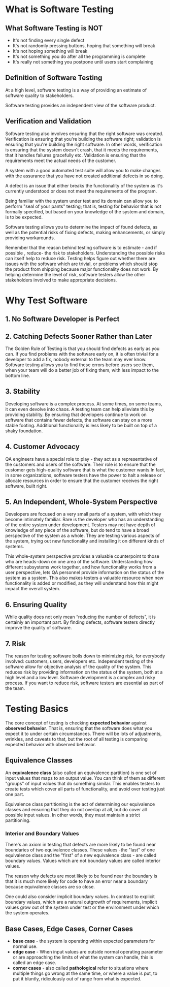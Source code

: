 # What is Software Testing

## What Software Testing is NOT

- It's not finding every single defect
- It's not randomly pressing buttons, hoping that something will break
- It's not hoping something will break
- It's not something you do after all the programming is complete
- It's really not something you postpone until users start complaining

## Definition of Software Testing

At a high level, software testing is a way of providing an estimate of software quality to stakeholders.

Software testing provides an independent view of the software product.

## Verification and Validation

Software testing also involves ensuring that the right software was created. Verification is ensuring that you're building the software right; validation is ensuring that you're building the right software. In other words, verification is ensuring that the system doesn't crash, that it meets the requirements, that it handles failures gracefully etc. Validation is ensuring that the requirements meet the actual needs of the customer.

A system with a good automated test suite will allow you to make changes with the assurance that you have not created additional defects in so doing.

A defect is an issue that either breaks the functionality of the system as it's currently understood or does not meet the requirements of the program.

Being familiar with the system under test and its domain can allow you to perform "seal of your pants" testing; that is, testing for behavior that is not formally specified, but based on your knowledge of the system and domain, is to be expected.

Software testing allows you to determine the impact of found defects, as well as the potential risks of fixing defects, making enhancements, or simply providing workarounds.

Remember that the reason behind testing software is to estimate - and if possible , reduce- the risk to stakeholders. Understanding the possible risks can itself help to reduce risk. Testing helps figure out whether there are issues with the software which are trivial, or problems which should stop the product from shipping because major functionality does not work. By helping determine the level of risk, software testers allow the other stakeholders involved to make appropriate decisions.

# Why Test Software

## 1. No Software Developer is Perfect

## 2. Catching Defects Sooner Rather than Later

The Golden Rule of Testing is that you should find defects as early as you can. If you find problems with the software early on, it is often trivial for a developer to add a fix, nobody external to the team may ever know. Software testing allows you to find these errors before users see them, when your team will do a better job of fixing them, with less impact to the bottom line.

## 3. Stability

Developing software is a complex process. At some times, on some teams, it can even devolve into chaos. A testing team can help alleviate this by providing stability. By ensuring that developers continue to work on software that contains fewer defects, the software can stay on a more stable footing. Additional functionality is less likely to be built on top of a shaky foundation.

## 4. Customer Advocacy

QA engineers have a special role to play - they act as a representative of the customers and users of the software. Their role is to ensure that the customer gets high-quality software that is what the customer wants.In fact, in some organizations, software testers have the power to halt a release or allocate resources in order to ensure that the customer receives the right software, built right.

## 5. An Independent, Whole-System Perspective

Developers are focused on a very small parts of a system, with which they become intimately familiar. Rare is the developer who has an understanding of the entire system under development. Testers may not have depth of knowledge of any piece of the software, but do tend to have a broad perspective of the system as a whole. They are testing various aspects of the system, trying out new functionality and installing it on different kinds of systems.

This whole-system perspective provides a valuable counterpoint to those who are heads-down on one area of the software. Understanding how different subsystems work together, and how functionality works from a user perspective, lets QA personnel provide information on the status of the system as a system. This also makes testers a valuable resource when new functionality is added or modified, as they will understand how this might impact the overall system.

## 6. Ensuring Quality

While quality does not only mean “reducing the number of defects”, it is certainly an important part. By finding defects, software testers directly improve the quality of software.

## 7. Risk

The reason for testing software boils down to minimizing risk, for everybody involved: customers, users, developers etc. Independent testing of the software allow for objective analysis of the quality of the system. This reduces risk by providing information on the status of the system, both at a high level and a low level. Software development is a complex and risky process. If you want to reduce risk, software testers are essential as part of the team.

# Testing Basics

The core concept of testing is checking **expected behavior** against **observed behavior**. That is, ensuring that the software does what you expect it to under certain circumstances. There will be lots of adjustments, wrinkles, and caveats to that, but the root of all testing is comparing expected behavior with observed behavior.

## Equivalence Classes

An **equivalence class** (also called an equivalence partition) is one set of input values that maps to an output value. You can think of them as different "groups" of input values that do something similar. This enables testers to create tests which cover all parts of functionality, and avoid over testing just one part.

Equivalence class partitioning is the act of determining our equivalence classes and ensuring that they do not overlap at all, but do cover all possible input values. In other words, they must maintain a strict partitioning.

### Interior and Boundary Values

There's an axiom in testing that defects are more likely to be found near boundaries of two equivalence classes. These values -the "last" of one equivalence class and the "first" of a new equivalence class - are called boundary values. Values which are not boundary values are called interior values.

The reason why defects are most likely to be found near the boundary is that it is much more likely for code to have an error near a boundary because equivalence classes are so close.

One could also consider implicit boundary values. In contrast to explicit boundary values, which are a natural outgrowth of requirements, implicit values grow out of the system under test or the environment under which the system operates.

## Base Cases, Edge Cases, Corner Cases

- **base case** - the system is operating within expected parameters for normal use.
- **edge case** - When input values are outside normal operating parameter or are approaching the limits of what the system can handle, this is called an edge case.
- **corner cases** - also called **pathological** refer to situations where multiple things go wrong at the same time, or where a value is put, to put it bluntly, ridiculously out of range from what is expected.


